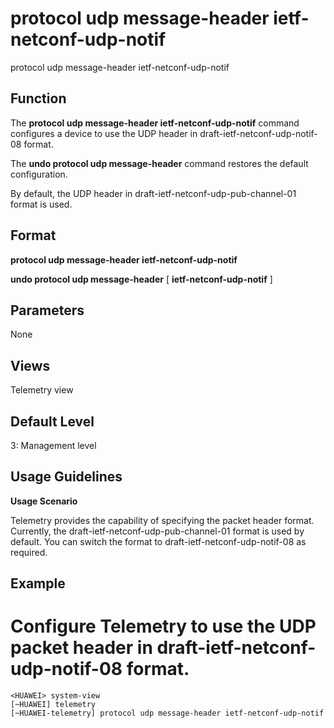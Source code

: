protocol udp message-header ietf-netconf-udp-notif
==================================================

protocol udp message-header ietf-netconf-udp-notif

Function
--------



The **protocol udp message-header ietf-netconf-udp-notif** command configures a device to use the UDP header in draft-ietf-netconf-udp-notif-08 format.

The **undo protocol udp message-header** command restores the default configuration.



By default, the UDP header in draft-ietf-netconf-udp-pub-channel-01 format is used.


Format
------

**protocol udp message-header ietf-netconf-udp-notif**

**undo protocol udp message-header** [ **ietf-netconf-udp-notif** ]


Parameters
----------

None

Views
-----

Telemetry view


Default Level
-------------

3: Management level


Usage Guidelines
----------------

**Usage Scenario**

Telemetry provides the capability of specifying the packet header format. Currently, the draft-ietf-netconf-udp-pub-channel-01 format is used by default. You can switch the format to draft-ietf-netconf-udp-notif-08 as required.


Example
-------

# Configure Telemetry to use the UDP packet header in draft-ietf-netconf-udp-notif-08 format.
```
<HUAWEI> system-view
[~HUAWEI] telemetry
[~HUAWEI-telemetry] protocol udp message-header ietf-netconf-udp-notif

```